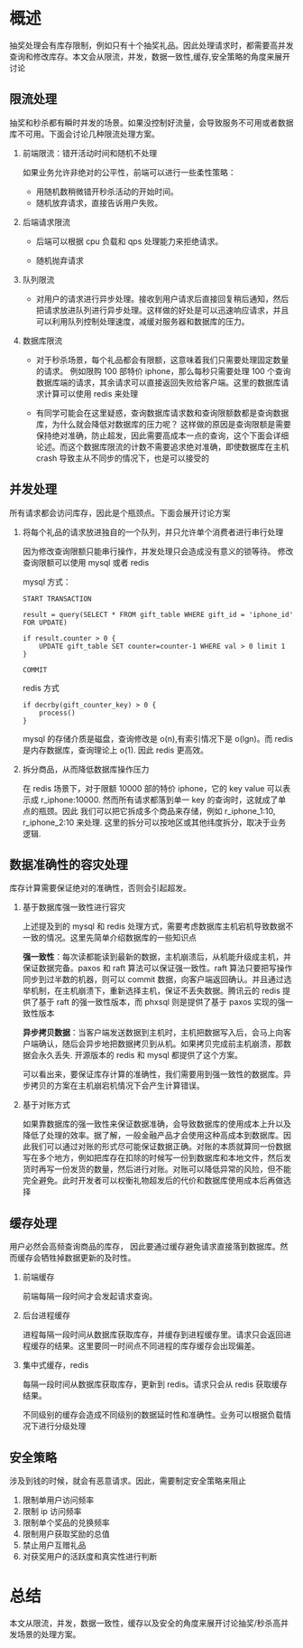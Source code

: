 # 概述

抽奖处理会有库存限制，例如只有十个抽奖礼品。因此处理请求时，都需要高并发查询和修改库存。本文会从限流，并发，数据一致性,缓存,安全策略的角度来展开讨论

## 限流处理

抽奖和秒杀都有瞬时并发的场景。如果没控制好流量，会导致服务不可用或者数据库不可用。下面会讨论几种限流处理方案。

1.  前端限流：错开活动时间和随机不处理

    如果业务允许非绝对的公平性，前端可以进行一些柔性策略：

    - 用随机数稍微错开秒杀活动的开始时间。
    - 随机放弃请求，直接告诉用户失败。

2.  后端请求限流

    - 后端可以根据 cpu 负载和 qps 处理能力来拒绝请求。

    - 随机抛弃请求

3.  队列限流

    - 对用户的请求进行异步处理。接收到用户请求后直接回复稍后通知，然后把请求放进队列进行异步处理。这样做的好处是可以迅速响应请求，并且可以利用队列控制处理速度，减缓对服务器和数据库的压力。

4.  数据库限流

    - 对于秒杀场景，每个礼品都会有限额，这意味着我们只需要处理固定数量的请求。 例如限购 100 部特价 iphone，那么每秒只需要处理 100 个查询数据库端的请求，其余请求可以直接返回失败给客户端。这里的数据库请求计算可以使用 redis 来处理

    - 有同学可能会在这里疑惑，查询数据库请求数和查询限额数都是查询数据库，为什么就会降低对数据库的压力呢？ 这样做的原因是查询限额是需要保持绝对准确，防止超发，因此需要高成本一点的查询，这个下面会详细论述。而这个数据库限流的计数不需要追求绝对准确，即使数据库在主机 crash 导致主从不同步的情况下，也是可以接受的

## 并发处理

所有请求都会访问库存，因此是个瓶颈点。下面会展开讨论方案

1.  将每个礼品的请求放进独自的一个队列，并只允许单个消费者进行串行处理

    因为修改查询限额只能串行操作，并发处理只会造成没有意义的锁等待。 修改查询限额可以使用 mysql 或者 redis

    mysql 方式：

    ```
    START TRANSACTION

    result = query(SELECT * FROM gift_table WHERE gift_id = 'iphone_id' FOR UPDATE)

    if result.counter > 0 {
        UPDATE gift_table SET counter=counter-1 WHERE val > 0 limit 1
    }

    COMMIT
    ```

    redis 方式

    ```
    if decrby(gift_counter_key) > 0 {
        process()
    }
    ```

    mysql 的存储介质是磁盘，查询修改是 o(n),有索引情况下是 o(lgn)。而 redis 是内存数据库，查询理论上 o(1). 因此 redis 更高效。

2.  拆分商品，从而降低数据库操作压力

    在 redis 场景下，对于限额 10000 部的特价 iphone，它的 key value 可以表示成 r_iphone:10000. 然而所有请求都落到单一 key 的查询时，这就成了单点的瓶颈。因此
    我们可以把它拆成多个商品来存储，例如 r_iphone_1:10, r_iphone_2:10 来处理. 这里的拆分可以按地区或其他纬度拆分，取决于业务逻辑.

## 数据准确性的容灾处理

库存计算需要保证绝对的准确性，否则会引起超发。

1.  基于数据库强一致性进行容灾

    上述提及到的 mysql 和 redis 处理方式，需要考虑数据库主机宕机导致数据不一致的情况。这里先简单介绍数据库的一些知识点

    **强一致性**：每次读都能读到最新的数据，主机崩溃后，从机能升级成主机，并保证数据完备。paxos 和 raft 算法可以保证强一致性。raft 算法只要把写操作同步到过半数的机器，则可以 commit 数据，向客户端返回确认。并且通过选举机制，在主机崩溃下，重新选择主机，保证不丢失数据。腾讯云的 redis 提供了基于 raft 的强一致性版本，而 phxsql 则是提供了基于 paxos 实现的强一致性版本

    **异步拷贝数据**：当客户端发送数据到主机时，主机把数据写入后，会马上向客户端确认，随后会异步地把数据拷贝到从机。如果拷贝完成前主机崩溃，那数据会永久丢失. 开源版本的 redis 和 mysql 都提供了这个方案。

    可以看出来，要保证库存计算的准确性，我们需要用到强一致性的数据库。异步拷贝的方案在主机崩宕机情况下会产生计算错误。

2.  基于对账方式

    如果靠数据库的强一致性来保证数据准确，会导致数据库的使用成本上升以及降低了处理的效率。据了解，一般金融产品才会使用这种高成本到数据库。因此我们可以通过对账的形式尽可能保证数据正确。对账的本质就算同一份数据写在多个地方，例如把库存在扣除的时候写一份到数据库和本地文件，然后发货时再写一份发货的数量，然后进行对账。对账可以降低异常的风险，但不能完全避免。此时开发者可以权衡礼物超发后的代价和数据库使用成本后再做选择

## 缓存处理

用户必然会高频查询商品的库存， 因此要通过缓存避免请求直接落到数据库。然而缓存会牺牲掉数据更新的及时性。

1.  前端缓存

    前端每隔一段时间才会发起请求查询。

2.  后台进程缓存

    进程每隔一段时间从数据库获取库存，并缓存到进程缓存里。请求只会返回进程缓存的结果。这里要同一时间点不同进程的库存缓存会出现偏差。

3.  集中式缓存，redis

    每隔一段时间从数据库获取库存，更新到 redis。请求只会从 redis 获取缓存结果。

    不同级别的缓存会造成不同级别的数据延时性和准确性。业务可以根据负载情况下进行分级处理

## 安全策略

涉及到钱的时候，就会有恶意请求。因此，需要制定安全策略来阻止

1.  限制单用户访问频率
2.  限制 ip 访问频率
3.  限制单个奖品的兑换频率
4.  限制用户获取奖励的总值
5.  禁止用户互赠礼品
6.  对获奖用户的活跃度和真实性进行判断

# 总结

本文从限流，并发，数据一致性，缓存以及安全的角度来展开讨论抽奖/秒杀高并发场景的处理方案。
